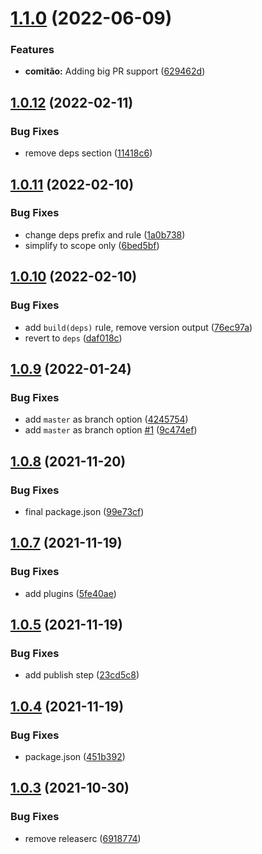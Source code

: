 # [1.1.0](https://github.com/hgdata/semantic-release-config/compare/v1.0.12...v1.1.0) (2022-06-09)


### Features

* **comitão:** Adding big PR support ([629462d](https://github.com/hgdata/semantic-release-config/commit/629462df24016b0cfe64bb92255164b9364d25a5))

## [1.0.12](https://github.com/hgdata/semantic-release-config/compare/v1.0.11...v1.0.12) (2022-02-11)


### Bug Fixes

* remove deps section ([11418c6](https://github.com/hgdata/semantic-release-config/commit/11418c628eef2c4fdd50bace30466a73dd89e0d2))

## [1.0.11](https://github.com/hgdata/semantic-release-config/compare/v1.0.10...v1.0.11) (2022-02-10)


### Bug Fixes

* change deps prefix and rule ([1a0b738](https://github.com/hgdata/semantic-release-config/commit/1a0b7387107a38d50ceac3aff02bb60a77ace0d1))
* simplify to scope only ([6bed5bf](https://github.com/hgdata/semantic-release-config/commit/6bed5bfa2c74fcf005976b596091c71adb88fb98))

## [1.0.10](https://github.com/hgdata/semantic-release-config/compare/v1.0.9...v1.0.10) (2022-02-10)


### Bug Fixes

* add `build(deps)` rule, remove version output ([76ec97a](https://github.com/hgdata/semantic-release-config/commit/76ec97a4fa2f896795b57d34c7adbbb340159ac1))
* revert to `deps` ([daf018c](https://github.com/hgdata/semantic-release-config/commit/daf018c00a652876a7dacfd1785a08801edf1a94))

## [1.0.9](https://github.com/hgdata/semantic-release-config/compare/v1.0.8...v1.0.9) (2022-01-24)


### Bug Fixes

* add `master` as branch option ([4245754](https://github.com/hgdata/semantic-release-config/commit/42457545b595a9b91c112ce83c3e57b07ef6e8c3))
* add `master` as branch option [#1](https://github.com/hgdata/semantic-release-config/issues/1) ([9c474ef](https://github.com/hgdata/semantic-release-config/commit/9c474efd7e7fe6d5f73a183c3e1b8ae9a1cea6b9))

## [1.0.8](https://github.com/hgdata/semantic-release-config/compare/v1.0.7...v1.0.8) (2021-11-20)


### Bug Fixes

* final package.json ([99e73cf](https://github.com/hgdata/semantic-release-config/commit/99e73cf5e1070b022157695b39897ab2b1ef63d6))

## [1.0.7](https://github.com/hgdata/semantic-release-config/compare/v1.0.6...v1.0.7) (2021-11-19)


### Bug Fixes

* add plugins ([5fe40ae](https://github.com/hgdata/semantic-release-config/commit/5fe40ae4be4e33a49e45dccf7097fc98d451b169))

## [1.0.5](https://github.com/hgdata/semantic-release-config/compare/v1.0.4...v1.0.5) (2021-11-19)


### Bug Fixes

* add publish step ([23cd5c8](https://github.com/hgdata/semantic-release-config/commit/23cd5c8ea4da54249519891004410b9a0f6df122))

## [1.0.4](https://github.com/hgdata/semantic-release-config/compare/v1.0.3...v1.0.4) (2021-11-19)


### Bug Fixes

* package.json ([451b392](https://github.com/hgdata/semantic-release-config/commit/451b39257dd9b8afde1ba310c37ca56d88c907ef))

## [1.0.3](https://github.com/hginsights/semantic-release-config/compare/v1.0.2...v1.0.3) (2021-10-30)


### Bug Fixes

* remove releaserc ([6918774](https://github.com/hginsights/semantic-release-config/commit/69187746afd7d15621ddf3462b702943f80c965d))
